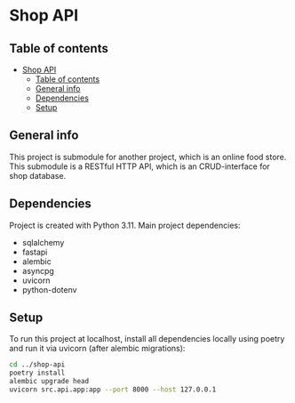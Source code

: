 # Shop API

## Table of contents

- [Shop API](#shop-api)
  - [Table of contents](#table-of-contents)
  - [General info](#general-info)
  - [Dependencies](#dependencies)
  - [Setup](#setup)

## General info

This project is submodule for another project, which is an online food store.
This submodule is a RESTful HTTP API, which is an CRUD-interface for shop
database.

## Dependencies

Project is created with Python 3.11.
Main project dependencies:

- sqlalchemy
- fastapi
- alembic
- asyncpg
- uvicorn
- python-dotenv

## Setup

To run this project at localhost, install all dependencies locally using poetry
and run it via uvicorn (after alembic migrations):

```bash
cd ../shop-api
poetry install
alembic upgrade head
uvicorn src.api.app:app --port 8000 --host 127.0.0.1
```

